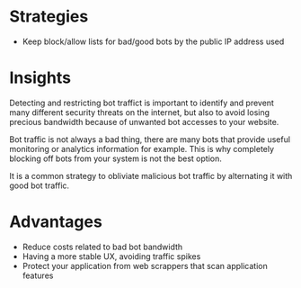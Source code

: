 # Strategies

- Keep block/allow lists for bad/good bots by the public IP address used

# Insights

Detecting and restricting bot traffict is important to identify and prevent many different security threats on the internet, but also to avoid losing precious bandwidth because of unwanted bot accesses to your website.

Bot traffic is not always a bad thing, there are many bots that provide useful monitoring or analytics information for example. This is why completely blocking off bots from your system is not the best option.

It is a common strategy to obliviate malicious bot traffic by alternating it with good bot traffic.

# Advantages

- Reduce costs related to bad bot bandwidth
- Having a more stable UX, avoiding traffic spikes
- Protect your application from web scrappers that scan application features
